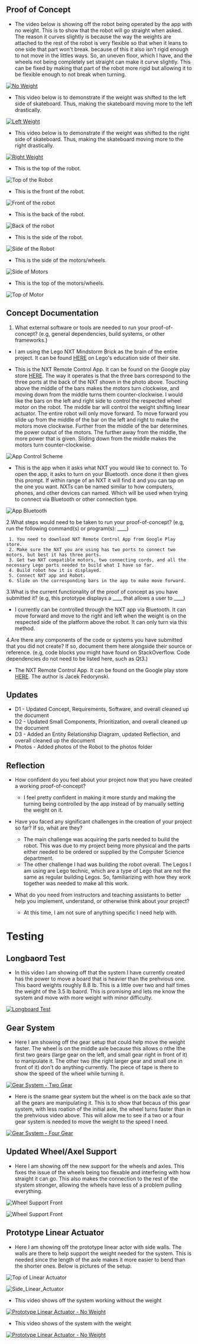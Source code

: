 ## Proof of Concept

 - The video below is showing off the robot being operated by the app with no weight. This is to show that the robot will go straight when asked. The reason it curves slightly is because the way the weights are attached to the rest of the robot is very flexible so that when it leans to one side that part won't break. because of this it also isn't rigid enough to not move in the littles ways. So, an uneven floor, which I have, and the wheels not being completely set straight can make it curve slightly. This can be fixed by making that part of the robot more rigid but allowing it to be flexible enough to not break when turning.

[![No Weight](https://img.youtube.com/vi/UOBMNFqDALw/0.jpg)](https://youtu.be/UOBMNFqDALw)

-  This video below is to demonstrate if the weight was shifted to the left side of skateboard. Thus, making the skateboard moving more to the left drastically.

[![Left Weight](https://img.youtube.com/vi/GlCJTLRf_IE/0.jpg)](https://youtu.be/GlCJTLRf_IE)

-  This video below is to demonstrate if the weight was shifted to the right side of skateboard. Thus, making the skateboard moving more to the right drastically.

[![Right Weight](https://img.youtube.com/vi/kiJmKlETUIo/0.jpg)](https://youtu.be/kiJmKlETUIo)

- This is the top of the robot.

![Top of the Robot](/Images/Top_Robot.jpg)

- This is the front of the robot.

![Front of the robot](/Images/Front_Robot.jpg)

- This is the back of the robot.

![Back of the robot](/Images/Back_Robot.jpg)

- This is the side of the robot.

![Side of the Robot](/Images/Side_Robot.jpg)

- This is the side of the motors/wheels.

![Side of Motors](/Images/Side_Motor.jpg)

- This is the top of the motors/wheels.

![Top of Motor](/Images/Top_motor.jpg)


## Concept Documentation

1. What external software or tools are needed to run your proof-of-concept? (e.g, general dependencies, build systems, or other frameworks.)

  - I am using the Lego NXT Mindstorm Brick as the brain of the entire project. It can be found [HERE](https://education.lego.com/en-us/products/lego-mindstorms-education-ev3-intelligent-brick/45500?gclid=CjwKCAjwjbCDBhAwEiwAiudBy8WWiBxQ1Vf-HBc45tcoCppfDY5ScUocorWwAFzRf5CkT-fhhYTahRoCNf4QAvD_BwE&ef_id=CjwKCAjwjbCDBhAwEiwAiudBy8WWiBxQ1Vf-HBc45tcoCppfDY5ScUocorWwAFzRf5CkT-fhhYTahRoCNf4QAvD_BwE:G:s&s_kwcid=AL!790!3!407201200497!!!g!295974719006!) on Lego's education side of their site.

  - This is the NXT Remote Control App. It can be found on the Google play store [HERE](https://play.google.com/store/apps/details?id=org.jfedor.nxtremotecontrol&hl=en_US&gl=US). The way it operates is that the three bars correspond to the three ports at the back of the NXT shown in the photo above. Touching above the middle of the bars makes the motors turn clockwise, and moving down from the middle turns them counter-clockwise. I would like the bars on the left and right side to control the respected wheel motor on the robot. The middle bar will control the weight shifting linear actuator. The entire robot will only move forward. To move forward you slide up from the middle of the bar on the left and right to make the motors move clockwise. Further from the middle of the bar determines the power output of the motors. The further away from the middle, the more power that is given. Sliding down from the middle makes the motors turn counter-clockwise. 

![App Control Scheme](/Images/Screenshot_20210318-132043.png)

  - This is the app when it asks what NXT you would like to connect to. To open the app, it asks to turn on your Bluetooth. once done it then gives this prompt. If within range of an NXT it will find it and you can tap on the one you want. NXTs can be named similar to how computers, phones, and other devices can named. Which will be used when trying to connect via Bluetooth or other connection type.

![App Bluetooth](/Images/Screenshot_20210324-195104.png)

2.What steps would need to be taken to run your proof-of-concept? (e.g, run the following command(s) or program(s): ____)

	 1. You need to download NXT Remote Control App from Google Play store.
	 2. Make sure the NXT you are using has two ports to connect two motors, but best it has three ports.
	 3. Get two NXT compatible motors, two connecting cords, and all the necessary Lego parts needed to build what I have so far.
	 4. Build robot how it is displayed. 
	 5. Connect NXT app and Robot.
	 6. Slide on the corresponding bars in the app to make move forward.

3.What is the current functionality of the proof of concept as you have submitted it? (e.g, this prototype displays a ____ that allows a user to ____)

 - I currently can be controlled through the NXT app via Bluetooth. It can move forward and move to the right and left when the weight is on the respected side of the platform above the robot. It can only turn via this method. 

4.Are there any components of the code or systems you have submitted that you did not create? If so, document them here alongside their source or reference. (e.g, code blocks you might have found on StackOverflow. Code dependencies do not need to be listed here, such as Qt3.)

 - The NXT Remote Control App. It can be found on the Google play store [HERE](https://play.google.com/store/apps/details?id=org.jfedor.nxtremotecontrol&hl=en_US&gl=US). The author is Jacek Fedorynski.

## Updates

- D1 - Updated Concept, Requirements, Software, and overall cleaned up the document
- D2 - Updated Small Components, Prioritization, and overall cleaned up the document
- D3 - Added an Entity Relationship Diagram, updated Reflection, and overall cleaned up the document
- Photos - Added photos of the Robot to the photos folder

## Reflection

- How confident do you feel about your project now that you have created a working proof-of-concept?

	- I feel pretty confident in making it more sturdy and making the turning being controlled by the app instead of by manually setting the weight on it.

- Have you faced any significant challenges in the creation of your project so far? If so, what are they?

	- The main challenge was acquiring the parts needed to build the robot. This was due to my project being more physical and the parts either needed to be ordered or supplied by the Computer Science department. 
	- The other challenge I had was building the robot overall. The Legos I am using are Lego technic, which are a type of Lego that are not the same as regular building Legos. So, familiarizing with how they work together was needed to make all this work.

- What do you need from instructors and teaching assistants to better help you implement, understand, or otherwise think about your project?
	- At this time, I am not sure of anything specific I need help with.


# Testing

## Longbaord Test

  - In this video I am showing off that the system I have currently created has the power to move a board that is heavier than the prehvious one. This baord weights roughly 8.8 lb. This is a little over two and half times the weight of the 3.5 lb baord. This is promising and lets me know the system and move with more weight with minor difficulty.

[![Longboard Test](https://img.youtube.com/vi/PxLmkoWhS8k/0.jpg)](https://youtu.be/PxLmkoWhS8k)

## Gear System

  - Here I am showing off  the gear setup that could help move the weight faster. The wheel is on the middle axle because this allows o nthe lthe first two gears (large gear on the left, and small gear right in front of it) to manipulate it. The other two (the right larger gear and small one in front of it) don't do anything currently. The piece of tape is there to show the speed of the wheel while turning it.

[![Gear System - Two Gear](https://img.youtube.com/vi/gz6hHgDXq0U/0.jpg)](https://youtu.be/gz6hHgDXq0U)

  - Here is the sname gear system but the wheel is on the back axle so that all the gears are manipulating it. This is to show that becaus of this gear system, with less roation of the initial axle, the wheel turns faster than in the prehvious video above. This will allow me to see if a two or a four gear system is needed to move the weight to the speed I need. 

[![Gear System - Four Gear](https://img.youtube.com/vi/2eLd3TePotY/0.jpg)](https://youtu.be/2eLd3TePotY)


## Updated Wheel/Axel Support

  - Here I am showing off the new support for the wheels and axles. This fixes the issue of the wheels being too flexable and interfering with how straight it can go. This also makes the connection to the rest of the stystem stronger, allowing the wheels have less of a problem pulling everything.

![Wheel Support Front](/Images/wheel_support_front.jpg)

![Wheel Support Front](/Images/wheel_support_side.jpg)


## Prototype Linear Actuator

  - Here I am showing off the prototype linear actor with side walls. The walls are there to help support the weight needed for the system. This is needed since  the length of the axle makes it more easier to bend than the shorter ones. Below is pictures of the setup.

![Top of Linear Actuator](/Images/top_lear_actuator.jpg)

![Side_Linear_Actuator](/Images/side_linear_actuator.jpg)


  - This video shows off the system working without the weight

[![Prototype Linear Actuator - No Weight](https://img.youtube.com/vi/0X-RVBH9JJw/0.jpg)](https://youtu.be/0X-RVBH9JJw)

  - This video shows of the system with the weight

[![Prototype Linear Actuator - No Weight](https://img.youtube.com/vi/yudEdZfCi_M/0.jpg)](https://youtu.be/yudEdZfCi_M)
